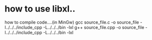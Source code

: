 # how to use libxl..
how to compile code....(in MinGw)
    gcc source_file.c -o source_file -I../../../include_cpp -L../../../bin -lxl
    g++ source_file.cpp -o source_file -I../../../include_cpp -L../../../bin -lxl
    
